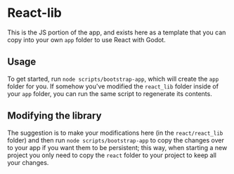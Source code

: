 # React-lib

This is the JS portion of the app, and exists here as a template that you can copy into your own `app` folder to use React with Godot.

## Usage 

To get started, run `node scripts/bootstrap-app`, which will create the `app` folder for you. If somehow you've modified the `react_lib` folder inside of your `app` folder, you can run the same script to regenerate its contents.

## Modifying the library

The suggestion is to make your modifications here (in the `react/react_lib` folder) and then run `node scripts/bootstrap-app` to copy the changes over to your app if you want them to be persistent; this way, when starting a new project you only need to copy the `react` folder to your project to keep all your changes.